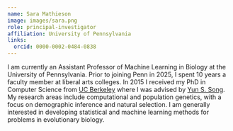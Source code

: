 ```yaml
---
name: Sara Mathieson
image: images/sara.png
role: principal-investigator
affiliation: University of Pennsylvania
links:
  orcid: 0000-0002-0484-0838
---
```


I am currently an Assistant Professor of Machine Learning in Biology at the University of Pennsylvania. Prior to joining Penn in 2025, I spent 10 years a faculty member at liberal arts colleges. In 2015 I received my PhD in Computer Science from [UC Berkeley](https://eecs.berkeley.edu/) where I was advised by [Yun S. Song](http://people.eecs.berkeley.edu/~yss/). My research areas include computational and population genetics, with a focus on demographic inference and natural selection. I am generally interested in developing statistical and machine learning methods for problems in evolutionary biology.
